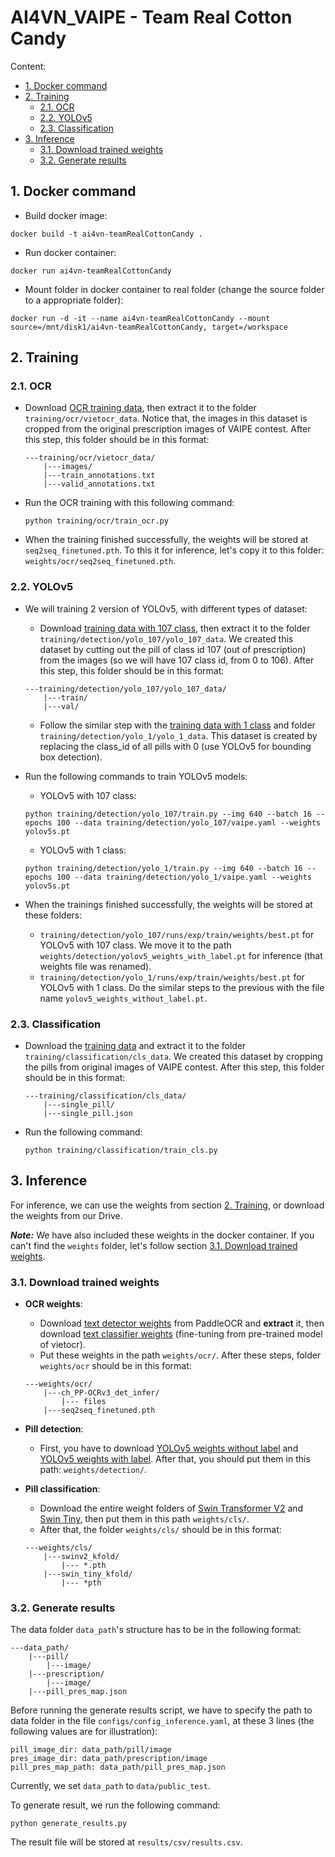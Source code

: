 # AI4VN_VAIPE - Team Real Cotton Candy

Content:
- <a href="#docker">1. Docker command</a>
- <a href="#training">2. Training</a>
    - <a href="#ocr_train">2.1. OCR</a>
    - <a href="#yolov5_train">2.2. YOLOv5</a>
    - <a href="#cls_train">2.3. Classification</a>
- <a href="#inference">3. Inference</a>
    - <a href="#trained weights">3.1. Download trained weights</a>
    - <a href="#result">3.2. Generate results</a>

## 1. Docker command
<span id="docker"></span>

- Build docker image:
```
docker build -t ai4vn-teamRealCottonCandy .
```

- Run docker container:
```
docker run ai4vn-teamRealCottonCandy
```

- Mount folder in docker container to real folder (change the source folder to a appropriate folder):
```
docker run -d -it --name ai4vn-teamRealCottonCandy --mount source=/mnt/disk1/ai4vn-teamRealCottonCandy, target=/workspace
```

## 2. Training
<span id="training"></span>

### 2.1. OCR
<span id="ocr_train"></span>

- Download [OCR training data](https://drive.google.com/uc?id=1TQF7RIvhM6VljmDgFnGmnfALls-NlsOY&export=download), then extract it to the folder `training/ocr/vietocr_data`. Notice that, the images in this dataset is cropped from the original prescription images of VAIPE contest. After this step, this folder should be in this format:
    ```
    ---training/ocr/vietocr_data/
        |---images/
        |---train_annotations.txt
        |---valid_annotations.txt
    ```

- Run the OCR training with this following command:
    ```
    python training/ocr/train_ocr.py
    ```

- When the training finished successfully, the weights will be stored at `seq2seq_finetuned.pth`. To this it for inference, let's copy it to this folder: `weights/ocr/seq2seq_finetuned.pth`.

### 2.2. YOLOv5
<span id="yolov5_train"></span>

- We will training 2 version of YOLOv5, with different types of dataset:
    - Download [training data with 107 class](https://drive.google.com/uc?id=1frC6SLsAh6eQ5TW6R_OpXTTBc72RoNq_&export=download), then extract it to the folder `training/detection/yolo_107/yolo_107_data`. We created this dataset by cutting out the pill of class id 107 (out of prescription) from the images (so we will have 107 class id, from 0 to 106). After this step, this folder should be in this format:
    ```
    ---training/detection/yolo_107/yolo_107_data/
        |---train/
        |---val/
    ```
    - Follow the similar step with the [training data with 1 class](https://drive.google.com/uc?id=1Qs-4YWKkzlsNtiJvlIgh0lvpXZXcHlyz&export=download) and folder `training/detection/yolo_1/yolo_1_data`. This dataset is created by replacing the class_id of all pills with 0 (use YOLOv5 for bounding box detection).

- Run the following commands to train YOLOv5 models:

    - YOLOv5 with 107 class:
    ```
    python training/detection/yolo_107/train.py --img 640 --batch 16 --epochs 100 --data training/detection/yolo_107/vaipe.yaml --weights yolov5s.pt
    ```

    - YOLOv5 with 1 class:
    ```
    python training/detection/yolo_1/train.py --img 640 --batch 16 --epochs 100 --data training/detection/yolo_1/vaipe.yaml --weights yolov5s.pt
    ```

- When the trainings finished successfully, the weights will be stored at these folders:
    - `training/detection/yolo_107/runs/exp/train/weights/best.pt` for YOLOv5 with 107 class. We move it to the path `weights/detection/yolov5_weights_with_label.pt` for inference (that weights file was renamed).
    - `training/detection/yolo_1/runs/exp/train/weights/best.pt` for YOLOv5 with 1 class. Do the similar steps to the previous with the file name `yolov5_weights_without_label.pt`.

### 2.3. Classification
<span id="cls_train"></span>

- Download the [training data](https://drive.google.com/uc?id=1Lvr8AOnqMfAP9bdWTLbiirtIFEQPxu1M&export=download) and extract it to the folder `training/classification/cls_data`. We created this dataset by cropping the pills from original images of VAIPE contest. After this step, this folder should be in this format:

    ```
    ---training/classification/cls_data/
        |---single_pill/
        |---single_pill.json
    ```

- Run the following command:
    ```
    python training/classification/train_cls.py
    ```
## 3. Inference
<span id="inference"></span>

For inference, we can use the weights from section <a href="#training">2. Training</a>, or download the weights from our Drive.

***Note:*** We have also included these weights in the docker container. If you can't find the `weights` folder, let's follow section <a href="#trained weights">3.1. Download trained weights</a>.

### 3.1. Download trained weights
<span id="trained weights"></span>

- **OCR weights**:
    - Download <a href="https://paddleocr.bj.bcebos.com/PP-OCRv3/chinese/ch_PP-OCRv3_det_infer.tar">text detector weights</a> from PaddleOCR and **extract** it, then download <a href="https://drive.google.com/uc?id=1O5DkqiM3lE50sjzVz5_NuguILaS4BUER">text classifier weights</a> (fine-tuning from pre-trained model of vietocr).
    - Put these weights in the path `weights/ocr/`. After these steps, folder `weights/ocr` should be in this format:
    ```
    ---weights/ocr/
        |---ch_PP-OCRv3_det_infer/
            |--- files
        |---seq2seq_finetuned.pth
    ```  

- **Pill detection**:
    - First, you have to download [YOLOv5 weights without label](https://drive.google.com/file/d/1JzCyoExM7PB-wU9eNLENokkABDJRe76F/view?usp=sharing) and [YOLOv5 weights with label](https://drive.google.com/file/d/1BaQ_fBSYFyB0u9bm3HEq-3mC4G7cY_fG/view?usp=sharing). After that, you should put them in this path: `weights/detection/`.

- **Pill classification**:
    <!-- - `Swin Transformer V2` can be found at [Google drive](https://drive.google.com/drive/folders/1x7TsyX7xj_wRFAwEzgJ8omGGS9MuWNnZ?usp=sharing).  
    Download and move to `weights/cls/`. After that, we have the path `weights/cls/swinv2_kfold`.
    - `Swin Tiny` can be found at [Google drive](https://drive.google.com/drive/folders/1ZPixqk1kqinfLFxT45RA2A3rDekjUxN0?usp=sharing).  
    Download and move to `weights/cls/`. After that, we have the path `weights/cls/swin_tiny_kfold`. -->
    - Download the entire weight folders of [Swin Transformer V2](https://drive.google.com/drive/folders/16M99KvYmC66fQty3PvtXDAdmm9W61DSO?usp=sharing) and [Swin Tiny](https://drive.google.com/drive/folders/1eWLflWQ5LISuU-d7XEqbwS-oYfhwJB5a?usp=sharing), then put them in this path `weights/cls/`.
    - After that, the folder `weights/cls/` should be in this format:
    ```
    ---weights/cls/
        |---swinv2_kfold/
            |--- *.pth
        |---swin_tiny_kfold/
            |--- *pth
    ```

### 3.2. Generate results
<span id="result"></span>

The data folder `data_path`'s structure has to be in the following format:

```
---data_path/
    |---pill/
        |---image/
    |---prescription/
        |---image/
    |---pill_pres_map.json
```

Before running the generate results script, we have to specify the path to data folder in the file `configs/config_inference.yaml`, at these 3 lines (the following values are for illustration):
```
pill_image_dir: data_path/pill/image
pres_image_dir: data_path/prescription/image
pill_pres_map_path: data_path/pill_pres_map.json
```

Currently, we set `data_path` to `data/public_test`.    

To generate result, we run the following command:
```
python generate_results.py
```

The result file will be stored at `results/csv/results.csv`.
